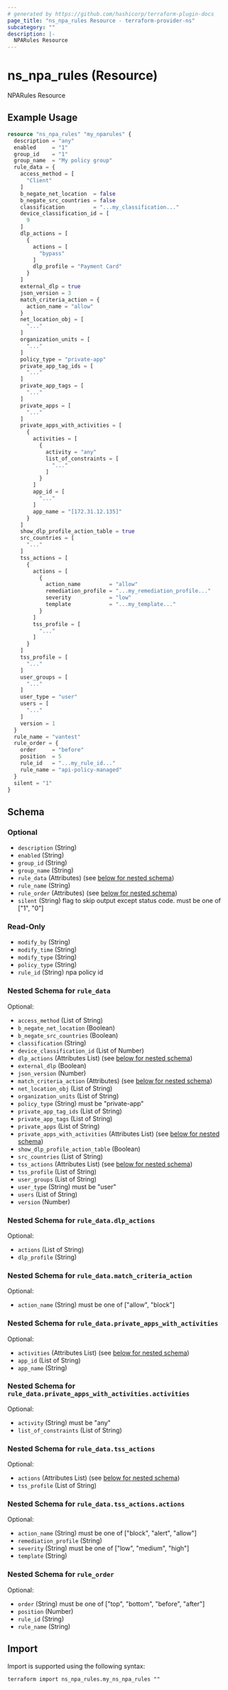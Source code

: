 ```yaml
---
# generated by https://github.com/hashicorp/terraform-plugin-docs
page_title: "ns_npa_rules Resource - terraform-provider-ns"
subcategory: ""
description: |-
  NPARules Resource
---
```


# ns_npa_rules (Resource)

NPARules Resource

## Example Usage

```terraform
resource "ns_npa_rules" "my_nparules" {
  description = "any"
  enabled     = "1"
  group_id    = "1"
  group_name  = "My policy group"
  rule_data = {
    access_method = [
      "Client"
    ]
    b_negate_net_location  = false
    b_negate_src_countries = false
    classification         = "...my_classification..."
    device_classification_id = [
      9
    ]
    dlp_actions = [
      {
        actions = [
          "bypass"
        ]
        dlp_profile = "Payment Card"
      }
    ]
    external_dlp = true
    json_version = 3
    match_criteria_action = {
      action_name = "allow"
    }
    net_location_obj = [
      "..."
    ]
    organization_units = [
      "..."
    ]
    policy_type = "private-app"
    private_app_tag_ids = [
      "..."
    ]
    private_app_tags = [
      "..."
    ]
    private_apps = [
      "..."
    ]
    private_apps_with_activities = [
      {
        activities = [
          {
            activity = "any"
            list_of_constraints = [
              "..."
            ]
          }
        ]
        app_id = [
          "..."
        ]
        app_name = "[172.31.12.135]"
      }
    ]
    show_dlp_profile_action_table = true
    src_countries = [
      "..."
    ]
    tss_actions = [
      {
        actions = [
          {
            action_name         = "allow"
            remediation_profile = "...my_remediation_profile..."
            severity            = "low"
            template            = "...my_template..."
          }
        ]
        tss_profile = [
          "..."
        ]
      }
    ]
    tss_profile = [
      "..."
    ]
    user_groups = [
      "..."
    ]
    user_type = "user"
    users = [
      "..."
    ]
    version = 1
  }
  rule_name = "vantest"
  rule_order = {
    order     = "before"
    position  = 5
    rule_id   = "...my_rule_id..."
    rule_name = "api-policy-managed"
  }
  silent = "1"
}
```

<!-- schema generated by tfplugindocs -->
## Schema

### Optional

- `description` (String)
- `enabled` (String)
- `group_id` (String)
- `group_name` (String)
- `rule_data` (Attributes) (see [below for nested schema](#nestedatt--rule_data))
- `rule_name` (String)
- `rule_order` (Attributes) (see [below for nested schema](#nestedatt--rule_order))
- `silent` (String) flag to skip output except status code. must be one of ["1", "0"]

### Read-Only

- `modify_by` (String)
- `modify_time` (String)
- `modify_type` (String)
- `policy_type` (String)
- `rule_id` (String) npa policy id

<a id="nestedatt--rule_data"></a>
### Nested Schema for `rule_data`

Optional:

- `access_method` (List of String)
- `b_negate_net_location` (Boolean)
- `b_negate_src_countries` (Boolean)
- `classification` (String)
- `device_classification_id` (List of Number)
- `dlp_actions` (Attributes List) (see [below for nested schema](#nestedatt--rule_data--dlp_actions))
- `external_dlp` (Boolean)
- `json_version` (Number)
- `match_criteria_action` (Attributes) (see [below for nested schema](#nestedatt--rule_data--match_criteria_action))
- `net_location_obj` (List of String)
- `organization_units` (List of String)
- `policy_type` (String) must be "private-app"
- `private_app_tag_ids` (List of String)
- `private_app_tags` (List of String)
- `private_apps` (List of String)
- `private_apps_with_activities` (Attributes List) (see [below for nested schema](#nestedatt--rule_data--private_apps_with_activities))
- `show_dlp_profile_action_table` (Boolean)
- `src_countries` (List of String)
- `tss_actions` (Attributes List) (see [below for nested schema](#nestedatt--rule_data--tss_actions))
- `tss_profile` (List of String)
- `user_groups` (List of String)
- `user_type` (String) must be "user"
- `users` (List of String)
- `version` (Number)

<a id="nestedatt--rule_data--dlp_actions"></a>
### Nested Schema for `rule_data.dlp_actions`

Optional:

- `actions` (List of String)
- `dlp_profile` (String)


<a id="nestedatt--rule_data--match_criteria_action"></a>
### Nested Schema for `rule_data.match_criteria_action`

Optional:

- `action_name` (String) must be one of ["allow", "block"]


<a id="nestedatt--rule_data--private_apps_with_activities"></a>
### Nested Schema for `rule_data.private_apps_with_activities`

Optional:

- `activities` (Attributes List) (see [below for nested schema](#nestedatt--rule_data--private_apps_with_activities--activities))
- `app_id` (List of String)
- `app_name` (String)

<a id="nestedatt--rule_data--private_apps_with_activities--activities"></a>
### Nested Schema for `rule_data.private_apps_with_activities.activities`

Optional:

- `activity` (String) must be "any"
- `list_of_constraints` (List of String)



<a id="nestedatt--rule_data--tss_actions"></a>
### Nested Schema for `rule_data.tss_actions`

Optional:

- `actions` (Attributes List) (see [below for nested schema](#nestedatt--rule_data--tss_actions--actions))
- `tss_profile` (List of String)

<a id="nestedatt--rule_data--tss_actions--actions"></a>
### Nested Schema for `rule_data.tss_actions.actions`

Optional:

- `action_name` (String) must be one of ["block", "alert", "allow"]
- `remediation_profile` (String)
- `severity` (String) must be one of ["low", "medium", "high"]
- `template` (String)




<a id="nestedatt--rule_order"></a>
### Nested Schema for `rule_order`

Optional:

- `order` (String) must be one of ["top", "bottom", "before", "after"]
- `position` (Number)
- `rule_id` (String)
- `rule_name` (String)

## Import

Import is supported using the following syntax:

```shell
terraform import ns_npa_rules.my_ns_npa_rules ""
```
